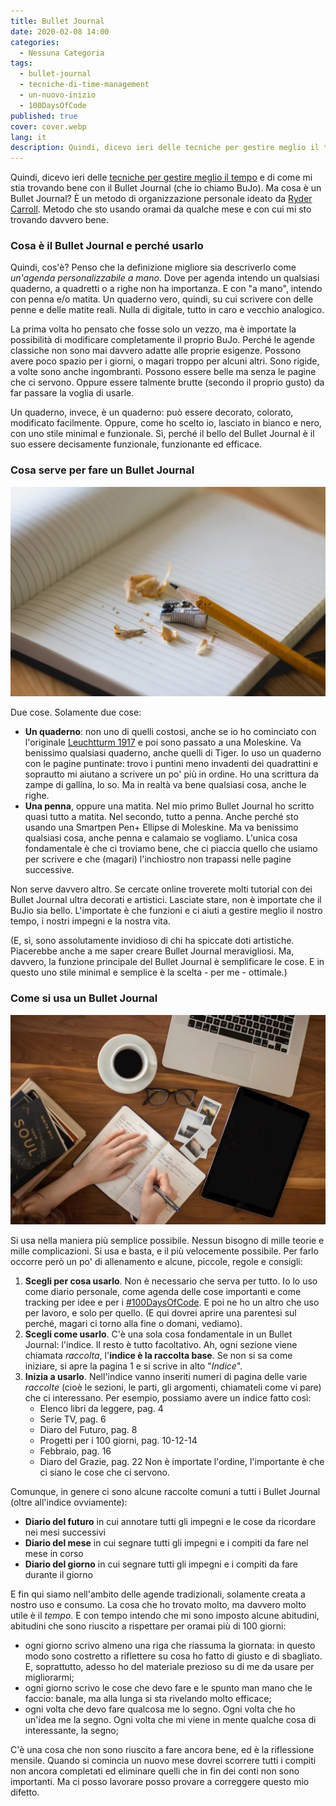 ```yaml
---
title: Bullet Journal
date: 2020-02-08 14:00
categories:
  - Nessuna Categoria
tags:
  - bullet-journal
  - tecniche-di-time-management
  - un-nuovo-inizio
  - 100DaysOfCode
published: true
cover: cover.webp
lang: it
description: Quindi, dicevo ieri delle tecniche per gestire meglio il tempo e di come mi stia trovando bene con il Bullet Journal (che io chiamo BuJo). Ma cosa è un Bullet Journal? È un metodo di organizzazione personale ideato da Ryder Carroll. Metodo che sto usando oramai da qualche mese e con cui mi sto trovando davvero bene.
---
```


Quindi, dicevo ieri delle [tecniche per gestire meglio il tempo](https://blog.stranianelli.com/tecniche-di-time-management/) e di come mi stia trovando bene con il Bullet Journal (che io chiamo BuJo). Ma cosa è un Bullet Journal? È un metodo di organizzazione personale ideato da [Ryder Carroll](https://twitter.com/rydercarroll). Metodo che sto usando oramai da qualche mese e con cui mi sto trovando davvero bene.

### Cosa è il Bullet Journal e perché usarlo

Quindi, cos'è? Penso che la definizione migliore sia descriverlo come _un'agenda personalizzabile a mano_. Dove per agenda intendo un qualsiasi quaderno, a quadretti o a righe non ha importanza. E con "a mano", intendo con penna e/o matita. Un quaderno vero, quindi, su cui scrivere con delle penne e delle matite reali. Nulla di digitale, tutto in caro e vecchio analogico.

La prima volta ho pensato che fosse solo un vezzo, ma è importate la possibilità di modificare completamente il proprio BuJo. Perché le agende classiche non sono mai davvero adatte alle proprie esigenze. Possono avere poco spazio per i giorni, o magari troppo per alcuni altri. Sono rigide, a volte sono anche ingombranti. Possono essere belle ma senza le pagine che ci servono. Oppure essere talmente brutte (secondo il proprio gusto) da far passare la voglia di usarle.

Un quaderno, invece, è un quaderno: può essere decorato, colorato, modificato facilmente. Oppure, come ho scelto io, lasciato in bianco e nero, con uno stile minimal e funzionale. Sì, perché il bello del Bullet Journal è il suo essere decisamente funzionale, funzionante ed efficace.

### Cosa serve per fare un Bullet Journal

![Immagine](./cosa-serve.webp)

Due cose. Solamente due cose:

* **Un quaderno**: non uno di quelli costosi, anche se io ho cominciato con l'originale [Leuchtturm 1917](https://www.leuchtturm1917.us/notebooks/) e poi sono passato a una Moleskine. Va benissimo qualsiasi quaderno, anche quelli di Tiger. Io uso un quaderno con le pagine puntinate: trovo i puntini meno invadenti dei quadrattini e soprautto mi aiutano a scrivere un po' più in ordine. Ho una scrittura da zampe di gallina, lo so. Ma in realtà va bene qualsiasi cosa, anche le righe.
* **Una penna**, oppure una matita. Nel mio primo Bullet Journal ho scritto quasi tutto a matita. Nel secondo, tutto a penna. Anche perché sto usando una Smartpen Pen+ Ellipse di Moleskine. Ma va benissimo qualsiasi cosa, anche penna e calamaio se vogliamo. L'unica cosa fondamentale è che ci troviamo bene, che ci piaccia quello che usiamo per scrivere e che (magari) l'inchiostro non trapassi nelle pagine successive.

Non serve davvero altro. Se cercate online troverete molti tutorial con dei Bullet Journal ultra decorati e artistici. Lasciate stare, non è importate che il BuJio sia bello. L'importate è che funzioni e ci aiuti a gestire meglio il nostro tempo, i nostri impegni e la nostra vita.

(E, sì, sono assolutamente invidioso di chi ha spiccate doti artistiche. Piacerebbe anche a me saper creare Bullet Journal meravigliosi. Ma, davvero, la funzione principale del Bullet Journal è semplificare le cose. E in questo uno stile minimal e semplice è la scelta - per me - ottimale.)

### Come si usa un Bullet Journal

![Immagine](./scrivere.webp)

Si usa nella maniera più semplice possibile. Nessun bisogno di mille teorie e mille complicazioni. Si usa e basta, e il più velocemente possibile. Per farlo occorre però un po' di allenamento e alcune, piccole, regole e consigli:

1. **Scegli per cosa usarlo**. Non è necessario che serva per tutto. Io lo uso come diario personale, come agenda delle cose importanti e come tracking per idee e per i [#100DaysOfCode](https://blog.stranianelli.com/un-nuovo-inizio/). E poi ne ho un altro che uso per lavoro, e solo per quello. (E qui dovrei aprire una parentesi sul perché, magari ci torno alla fine o domani, vediamo).
2. **Scegli come usarlo**. C'è una sola cosa fondamentale in un Bullet Journal: l'indice. Il resto è tutto facoltativo. Ah, ogni sezione viene chiamata _raccolta_, l'**indice è la raccolta base**. Se non si sa come iniziare, si apre la pagina 1 e si scrive in alto "_Indice_".
3. **Inizia a usarlo**. Nell'indice vanno inseriti numeri di pagina delle varie _raccolte_ (cioè le sezioni, le parti, gli argomenti, chiamateli come vi pare) che ci interessano. Per esempio, possiamo avere un indice fatto così:
   - Elenco libri da leggere, pag. 4
   - Serie TV, pag. 6
   - Diaro del Futuro, pag. 8
   - Progetti per i 100 giorni, pag. 10-12-14
   - Febbraio, pag. 16
   - Diaro del Grazie, pag. 22
   Non è importate l'ordine, l'importante è che ci siano le cose che ci servono.

Comunque, in genere ci sono alcune raccolte comuni a tutti i Bullet Journal (oltre all'indice ovviamente):

* **Diario del futuro** in cui annotare tutti gli impegni e le cose da ricordare nei mesi successivi
* **Diario del mese** in cui segnare tutti gli impegni e i compiti da fare nel mese in corso
* **Diario del giorno** in cui segnare tutti gli impegni e i compiti da fare durante il giorno

E fin qui siamo nell'ambito delle agende tradizionali, solamente creata a nostro uso e consumo. La cosa che ho trovato molto, ma davvero molto utile è il _tempo_. E con tempo intendo che mi sono imposto alcune abitudini, abitudini che sono riuscito a rispettare per oramai più di 100 giorni:

- ogni giorno scrivo almeno una riga che riassuma la giornata: in questo modo sono costretto a riflettere su cosa ho fatto di giusto e di sbagliato. E, soprattutto, adesso ho del materiale prezioso su di me da usare per migliorarmi;
- ogni giorno scrivo le cose che devo fare e le spunto man mano che le faccio: banale, ma alla lunga si sta rivelando molto efficace;
- ogni volta che devo fare qualcosa me lo segno. Ogni volta che ho un'idea me la segno. Ogni volta che mi viene in mente qualche cosa di interessante, la segno;

C'è una cosa che non sono riuscito a fare ancora bene, ed è la riflessione mensile. Quando si comincia un nuovo mese dovrei scorrere tutti i compiti non ancora completati ed eliminare quelli che in fin dei conti non sono importanti. Ma ci posso lavorare posso provare a correggere questo mio difetto.

